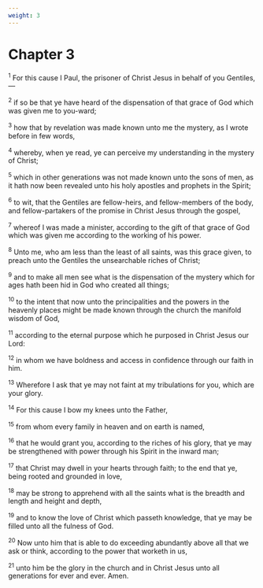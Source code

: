 ```yaml
---
weight: 3
---
```


# Chapter 3

<sup>1</sup> For this cause I Paul, the prisoner of Christ Jesus in behalf of you Gentiles,— 

<sup>2</sup> if so be that ye have heard of the dispensation of that grace of God which was given me to you-ward; 

<sup>3</sup> how that by revelation was made known unto me the mystery, as I wrote before in few words, 

<sup>4</sup> whereby, when ye read, ye can perceive my understanding in the mystery of Christ; 

<sup>5</sup> which in other generations was not made known unto the sons of men, as it hath now been revealed unto his holy apostles and prophets in the Spirit; 

<sup>6</sup> to wit, that the Gentiles are fellow-heirs, and fellow-members of the body, and fellow-partakers of the promise in Christ Jesus through the gospel, 

<sup>7</sup> whereof I was made a minister, according to the gift of that grace of God which was given me according to the working of his power. 

<sup>8</sup> Unto me, who am less than the least of all saints, was this grace given, to preach unto the Gentiles the unsearchable riches of Christ; 

<sup>9</sup> and to make all men see what is the dispensation of the mystery which for ages hath been hid in God who created all things; 

<sup>10</sup> to the intent that now unto the principalities and the powers in the heavenly places might be made known through the church the manifold wisdom of God, 

<sup>11</sup> according to the eternal purpose which he purposed in Christ Jesus our Lord: 

<sup>12</sup> in whom we have boldness and access in confidence through our faith in him. 

<sup>13</sup> Wherefore I ask that ye may not faint at my tribulations for you, which are your glory. 

<sup>14</sup> For this cause I bow my knees unto the Father, 

<sup>15</sup> from whom every family in heaven and on earth is named, 

<sup>16</sup> that he would grant you, according to the riches of his glory, that ye may be strengthened with power through his Spirit in the inward man; 

<sup>17</sup> that Christ may dwell in your hearts through faith; to the end that ye, being rooted and grounded in love, 

<sup>18</sup> may be strong to apprehend with all the saints what is the breadth and length and height and depth, 

<sup>19</sup> and to know the love of Christ which passeth knowledge, that ye may be filled unto all the fulness of God. 

<sup>20</sup> Now unto him that is able to do exceeding abundantly above all that we ask or think, according to the power that worketh in us, 

<sup>21</sup> unto him be the glory in the church and in Christ Jesus unto all generations for ever and ever. Amen. 


